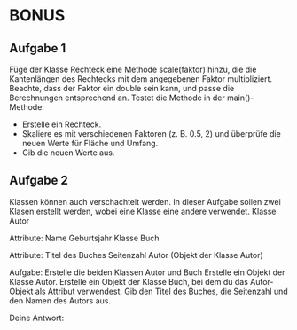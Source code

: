 # BONUS

## Aufgabe 1

Füge der Klasse Rechteck eine Methode scale(faktor) hinzu, die die Kantenlängen des Rechtecks mit dem angegebenen Faktor multipliziert. Beachte, dass der Faktor ein double sein kann, und passe die Berechnungen entsprechend an.
Testet die Methode in der main()-Methode:

  -  Erstelle ein Rechteck.
  -  Skaliere es mit verschiedenen Faktoren (z. B. 0.5, 2) und überprüfe die neuen Werte für Fläche und Umfang.
  -  Gib die neuen Werte aus.


## Aufgabe 2

Klassen können auch verschachtelt werden. In dieser Aufgabe sollen zwei Klasen erstellt werden, wobei eine Klasse eine andere verwendet.
Klasse Autor

Attribute:
    Name
    Geburtsjahr
    Klasse Buch

Attribute:
    Titel des Buches
    Seitenzahl
    Autor (Objekt der Klasse Autor)

Aufgabe:
    Erstelle die beiden Klassen Autor und Buch
    Erstelle ein Objekt der Klasse Autor.
    Erstelle ein Objekt der Klasse Buch, bei dem du das Autor-Objekt als Attribut verwendest.
    Gib den Titel des Buches, die Seitenzahl und den Namen des Autors aus.

Deine Antwort:
